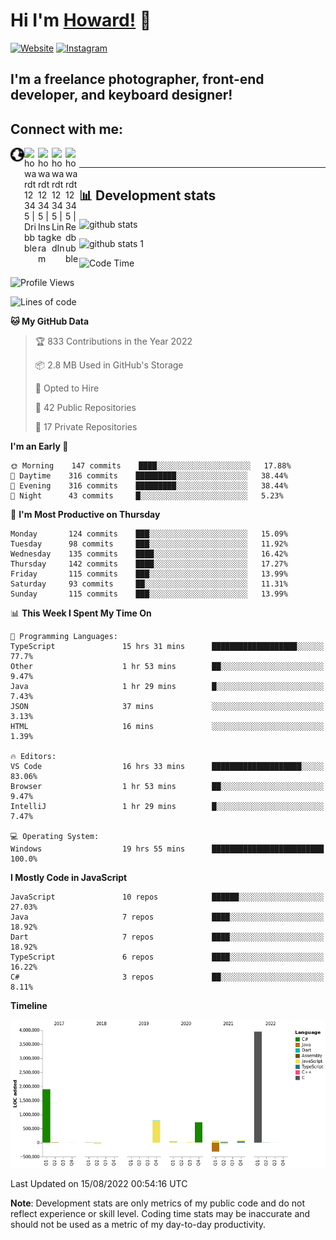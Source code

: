 # Hi I'm [Howard!][website] 👋

[![Website](https://img.shields.io/website?label=howardt12345.com&style=for-the-badge&url=https%3A%2F%2Fhowardt12345.com)](https://howardt12345.com)
[![Instagram](https://img.shields.io/badge/instagram-%23E4405F.svg?&style=for-the-badge&logo=instagram&logoColor=white)](https://instagram.com/howardt12345)

I'm a freelance photographer, front-end developer, and keyboard designer!
---

## Connect with me:

[<img align="left" alt="howardt12345.com" width="22px" src="https://raw.githubusercontent.com/iconic/open-iconic/master/svg/globe.svg" />][website]
[<img align="left" alt="howardt12345 | Dribbble" width="22px" src="https://cdn.jsdelivr.net/npm/simple-icons@v3/icons/dribbble.svg" />][dribbble]
[<img align="left" alt="howardt12345 | Instagram" width="22px" src="https://cdn.jsdelivr.net/npm/simple-icons@v3/icons/instagram.svg" />][instagram]
[<img align="left" alt="howardt12345 | LinkedIn" width="22px" src="https://cdn.jsdelivr.net/npm/simple-icons@v3/icons/linkedin.svg" />][linkedin]
[<img align="left" alt="howardt12345 | Redbubble" width="22px" src="https://cdn.jsdelivr.net/npm/simple-icons@v3/icons/redbubble.svg" />][redbubble]

<br />

---

## 📊 Development stats

![github stats](https://github-readme-stats.vercel.app/api?username=howardt12345&show_icons=true&hide_border=true&theme=dark&hide=contribs,issues)

![github stats 1](https://github-readme-stats.vercel.app/api/top-langs?username=howardt12345&langs_count=8&show_icons=true&hide_border=true&theme=dark&layout=compact)

<!--START_SECTION:waka-->
![Code Time](http://img.shields.io/badge/Code%20Time-0%20secs-blue)

![Profile Views](http://img.shields.io/badge/Profile%20Views-0-blue)

![Lines of code](https://img.shields.io/badge/From%20Hello%20World%20I%27ve%20Written-7%20Million%20lines%20of%20code-blue)

**🐱 My GitHub Data** 

> 🏆 833 Contributions in the Year 2022
 > 
> 📦 2.8 MB Used in GitHub's Storage 
 > 
> 💼 Opted to Hire
 > 
> 📜 42 Public Repositories 
 > 
> 🔑 17 Private Repositories  
 > 
**I'm an Early 🐤** 

```text
🌞 Morning    147 commits    ████░░░░░░░░░░░░░░░░░░░░░   17.88% 
🌆 Daytime    316 commits    █████████░░░░░░░░░░░░░░░░   38.44% 
🌃 Evening    316 commits    █████████░░░░░░░░░░░░░░░░   38.44% 
🌙 Night      43 commits     █░░░░░░░░░░░░░░░░░░░░░░░░   5.23%

```
📅 **I'm Most Productive on Thursday** 

```text
Monday       124 commits    ███░░░░░░░░░░░░░░░░░░░░░░   15.09% 
Tuesday      98 commits     ███░░░░░░░░░░░░░░░░░░░░░░   11.92% 
Wednesday    135 commits    ████░░░░░░░░░░░░░░░░░░░░░   16.42% 
Thursday     142 commits    ████░░░░░░░░░░░░░░░░░░░░░   17.27% 
Friday       115 commits    ███░░░░░░░░░░░░░░░░░░░░░░   13.99% 
Saturday     93 commits     ██░░░░░░░░░░░░░░░░░░░░░░░   11.31% 
Sunday       115 commits    ███░░░░░░░░░░░░░░░░░░░░░░   13.99%

```


📊 **This Week I Spent My Time On** 

```text
💬 Programming Languages: 
TypeScript               15 hrs 31 mins      ███████████████████░░░░░░   77.7% 
Other                    1 hr 53 mins        ██░░░░░░░░░░░░░░░░░░░░░░░   9.47% 
Java                     1 hr 29 mins        █░░░░░░░░░░░░░░░░░░░░░░░░   7.43% 
JSON                     37 mins             ░░░░░░░░░░░░░░░░░░░░░░░░░   3.13% 
HTML                     16 mins             ░░░░░░░░░░░░░░░░░░░░░░░░░   1.39%

🔥 Editors: 
VS Code                  16 hrs 33 mins      ████████████████████░░░░░   83.06% 
Browser                  1 hr 53 mins        ██░░░░░░░░░░░░░░░░░░░░░░░   9.47% 
IntelliJ                 1 hr 29 mins        █░░░░░░░░░░░░░░░░░░░░░░░░   7.47%

💻 Operating System: 
Windows                  19 hrs 55 mins      █████████████████████████   100.0%

```

**I Mostly Code in JavaScript** 

```text
JavaScript               10 repos            ██████░░░░░░░░░░░░░░░░░░░   27.03% 
Java                     7 repos             ████░░░░░░░░░░░░░░░░░░░░░   18.92% 
Dart                     7 repos             ████░░░░░░░░░░░░░░░░░░░░░   18.92% 
TypeScript               6 repos             ████░░░░░░░░░░░░░░░░░░░░░   16.22% 
C#                       3 repos             ██░░░░░░░░░░░░░░░░░░░░░░░   8.11%

```


**Timeline**

![Chart not found](https://raw.githubusercontent.com/howardt12345/howardt12345/master/charts/bar_graph.png) 


 Last Updated on 15/08/2022 00:54:16 UTC
<!--END_SECTION:waka-->

**Note**: Development stats are only metrics of my public code and do not reflect experience or skill level. Coding time stats may be inaccurate and should not be used as a metric of my day-to-day productivity.

[website]: https://howardt12345.com
[dribbble]: https://dribbble.com/howardt12345
[instagram]: https://instagram.com/howardt12345
[linkedin]: https://linkedin.com/in/howardt12345
[redbubble]: https://www.redbubble.com/people/howardt12345/
